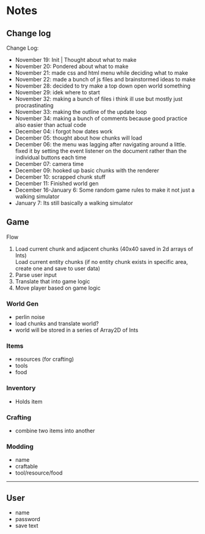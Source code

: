 # Notes

## Change log
Change Log:
- November 19: Init | Thought about what to make
- November 20: Pondered about what to make
- November 21: made css and html menu while deciding what to make
- November 22: made a bunch of js files and brainstormed ideas to make
- November 28: decided to try make a top down open world something
- November 29: idek where to start
- November 32: making a bunch of files i think ill use but mostly just procrastinating
- November 33: making the outline of the update loop
- November 34: making a bunch of comments because good practice also easier than actual code
- December 04: i forgot how dates work
- December 05: thought about how chunks will load
- December 06: the menu was lagging after navigating around a little. fixed it by setting the event listener on the document rather than the individual buttons each time
- December 07: camera time
- December 09: hooked up basic chunks with the renderer
- December 10: scrapped chunk stuff
- December 11: Finished world gen
- December 16-January 6: Some random game rules to make it not just a walking simulator
- January 7: Its still basically a walking simulator

## Game

Flow
1.  Load current chunk and adjacent chunks (40x40 saved in 2d arrays of Ints)<br>
    Load current entity chunks (if no entity chunk exists in specific area, create one and save to user data)
2.  Parse user input
3.  Translate that into game logic
4.  Move player based on game logic

### World Gen
- perlin noise
- load chunks and translate world?
- world will be stored in a series of Array2D of Ints

### Items
- resources (for crafting)
- tools
- food

### Inventory
- Holds item

### Crafting
- combine two items into another

### Modding
- name
- craftable
- tool/resource/food

----

## User
- name
- password
- save text